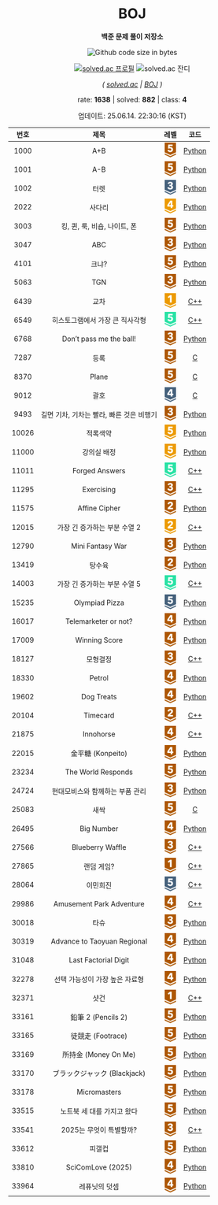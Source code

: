 <div align="center">

# BOJ

**백준 문제 풀이 저장소**

![Github code size in bytes](https://img.shields.io/github/languages/code-size/b1nknet/boj?style=flat-square)

[![solved.ac 프로필](http://mazassumnida.wtf/api/v2/generate_badge?boj=ftw_0x00)](https://solved.ac/ftw_0x00)
![solved.ac 잔디](http://mazandi.herokuapp.com/api?handle=ftw_0x00&theme=dark)

*( [solved.ac](https://solved.ac/ftw_0x00) | [BOJ](https://acmicpc.net/user/ftw_0x00) )*

rate: **1638** | solved: **882** | class: **4**

업데이트: 25.06.14. 22:30:16 (KST)

</div>
<div align="center">

| 번호 | 제목 | 레벨 | 코드 |
|:---:|:---:|:---:|:---:|
| 1000 | A+B | <img style="height:30px;" src="assets/tier/1.svg"> | [Python](./01xxx/1000.py) |
| 1001 | A-B | <img style="height:30px;" src="assets/tier/1.svg"> | [Python](./01xxx/1001.py) |
| 1002 | 터렛 | <img style="height:30px;" src="assets/tier/8.svg"> | [Python](./01xxx/1002.py) |
| 2022 | 사다리 | <img style="height:30px;" src="assets/tier/12.svg"> | [Python](./02xxx/2022.py) |
| 3003 | 킹, 퀸, 룩, 비숍, 나이트, 폰 | <img style="height:30px;" src="assets/tier/1.svg"> | [Python](./03xxx/3003.py) |
| 3047 | ABC | <img style="height:30px;" src="assets/tier/3.svg"> | [Python](./03xxx/3047.py) |
| 4101 | 크냐? | <img style="height:30px;" src="assets/tier/1.svg"> | [Python](./04xxx/4101.py) |
| 5063 | TGN | <img style="height:30px;" src="assets/tier/3.svg"> | [Python](./05xxx/5063.py) |
| 6439 | 교차 | <img style="height:30px;" src="assets/tier/15.svg"> | [C++](./06xxx/6439.cpp) |
| 6549 | 히스토그램에서 가장 큰 직사각형 | <img style="height:30px;" src="assets/tier/16.svg"> | [C++](./06xxx/6549.cpp) |
| 6768 | Don’t pass me the ball! | <img style="height:30px;" src="assets/tier/3.svg"> | [Python](./06xxx/6768.py) |
| 7287 | 등록 | <img style="height:30px;" src="assets/tier/1.svg"> | [C](./07xxx/7287.c) |
| 8370 | Plane | <img style="height:30px;" src="assets/tier/1.svg"> | [C](./08xxx/8370.c) |
| 9012 | 괄호 | <img style="height:30px;" src="assets/tier/7.svg"> | [C](./09xxx/9012.c) |
| 9493 | 길면 기차, 기차는 빨라, 빠른 것은 비행기 | <img style="height:30px;" src="assets/tier/3.svg"> | [Python](./09xxx/9493.py) |
| 10026 | 적록색약 | <img style="height:30px;" src="assets/tier/11.svg"> | [Python](./10xxx/10026.py) |
| 11000 | 강의실 배정 | <img style="height:30px;" src="assets/tier/11.svg"> | [Python](./11xxx/11000.py) |
| 11011 | Forged Answers | <img style="height:30px;" src="assets/tier/16.svg"> | [C++](./11xxx/11011.cpp) |
| 11295 | Exercising | <img style="height:30px;" src="assets/tier/3.svg"> | [C++](./11xxx/11295.cpp) |
| 11575 | Affine Cipher | <img style="height:30px;" src="assets/tier/4.svg"> | [Python](./11xxx/11575.py) |
| 12015 | 가장 긴 증가하는 부분 수열 2 | <img style="height:30px;" src="assets/tier/14.svg"> | [C++](./12xxx/12015.cpp) |
| 12790 | Mini Fantasy War | <img style="height:30px;" src="assets/tier/3.svg"> | [Python](./12xxx/12790.py) |
| 13419 | 탕수육 | <img style="height:30px;" src="assets/tier/4.svg"> | [Python](./13xxx/13419.py) |
| 14003 | 가장 긴 증가하는 부분 수열 5 | <img style="height:30px;" src="assets/tier/16.svg"> | [C++](./14xxx/14003.cpp) |
| 15235 | Olympiad Pizza | <img style="height:30px;" src="assets/tier/6.svg"> | [Python](./15xxx/15235.py) |
| 16017 | Telemarketer or not? | <img style="height:30px;" src="assets/tier/2.svg"> | [Python](./16xxx/16017.py) |
| 17009 | Winning Score | <img style="height:30px;" src="assets/tier/2.svg"> | [Python](./17xxx/17009.py) |
| 18127 | 모형결정 | <img style="height:30px;" src="assets/tier/3.svg"> | [C++](./18xxx/18127.cpp) |
| 18330 | Petrol | <img style="height:30px;" src="assets/tier/2.svg"> | [Python](./18xxx/18330.py) |
| 19602 | Dog Treats | <img style="height:30px;" src="assets/tier/2.svg"> | [Python](./19xxx/19602.py) |
| 20104 | Timecard | <img style="height:30px;" src="assets/tier/4.svg"> | [C++](./20xxx/20104.cpp) |
| 21875 | Innohorse | <img style="height:30px;" src="assets/tier/2.svg"> | [C++](./21xxx/21875.cpp) |
| 22015 | 金平糖 (Konpeito) | <img style="height:30px;" src="assets/tier/2.svg"> | [Python](./22xxx/22015.py) |
| 23234 | The World Responds | <img style="height:30px;" src="assets/tier/1.svg"> | [Python](./23xxx/23234.py) |
| 24724 | 현대모비스와 함께하는 부품 관리 | <img style="height:30px;" src="assets/tier/3.svg"> | [Python](./24xxx/24724.py) |
| 25083 | 새싹 | <img style="height:30px;" src="assets/tier/1.svg"> | [C](./25xxx/25083.c) |
| 26495 | Big Number | <img style="height:30px;" src="assets/tier/2.svg"> | [Python](./26xxx/26495.py) |
| 27566 | Blueberry Waffle | <img style="height:30px;" src="assets/tier/3.svg"> | [C++](./27xxx/27566.cpp) |
| 27865 | 랜덤 게임? | <img style="height:30px;" src="assets/tier/5.svg"> | [C++](./27xxx/27865.cpp) |
| 28064 | 이민희진 | <img style="height:30px;" src="assets/tier/6.svg"> | [C++](./28xxx/28064.cpp) |
| 29986 | Amusement Park Adventure | <img style="height:30px;" src="assets/tier/2.svg"> | [C++](./29xxx/29986.cpp) |
| 30018 | 타슈 | <img style="height:30px;" src="assets/tier/3.svg"> | [Python](./30xxx/30018.py) |
| 30319 | Advance to Taoyuan Regional | <img style="height:30px;" src="assets/tier/2.svg"> | [Python](./30xxx/30319.py) |
| 31048 | Last Factorial Digit | <img style="height:30px;" src="assets/tier/2.svg"> | [Python](./31xxx/31048.py) |
| 32278 | 선택 가능성이 가장 높은 자료형 | <img style="height:30px;" src="assets/tier/2.svg"> | [Python](./32xxx/32278.py) |
| 32371 | 샷건 | <img style="height:30px;" src="assets/tier/5.svg"> | [C++](./32xxx/32371.cpp) |
| 33161 | 鉛筆 2 (Pencils 2) | <img style="height:30px;" src="assets/tier/1.svg"> | [Python](./33xxx/33161.py) |
| 33165 | 徒競走 (Footrace) | <img style="height:30px;" src="assets/tier/1.svg"> | [Python](./33xxx/33165.py) |
| 33169 | 所持金 (Money On Me) | <img style="height:30px;" src="assets/tier/1.svg"> | [Python](./33xxx/33169.py) |
| 33170 | ブラックジャック (Blackjack) | <img style="height:30px;" src="assets/tier/1.svg"> | [Python](./33xxx/33170.py) |
| 33178 | Micromasters | <img style="height:30px;" src="assets/tier/1.svg"> | [Python](./33xxx/33178.py) |
| 33515 | 노트북 세 대를 가지고 왔다 | <img style="height:30px;" src="assets/tier/1.svg"> | [Python](./33xxx/33515.py) |
| 33541 | 2025는 무엇이 특별할까? | <img style="height:30px;" src="assets/tier/3.svg"> | [C++](./33xxx/33541.cpp) |
| 33612 | 피갤컵 | <img style="height:30px;" src="assets/tier/1.svg"> | [Python](./33xxx/33612.py) |
| 33810 | SciComLove (2025) | <img style="height:30px;" src="assets/tier/2.svg"> | [Python](./33xxx/33810.py) |
| 33964 | 레퓨닛의 덧셈 | <img style="height:30px;" src="assets/tier/2.svg"> | [Python](./33xxx/33964.py) |

</div>
